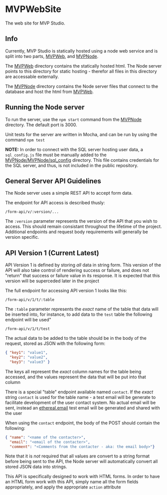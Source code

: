 # MVPWebSite
The web site for MVP Studio. 

## Info
Currently, MVP Studio is statically hosted using a node web service and is split into two parts, [MVPWeb](MVPWeb), and [MVPNode](MVPNode/MVPNode).

The [MVPWeb](MVPWeb) directory contains the statically hosted html. The Node server points to this directory for static hosting - therefor all files in this directory are accessable externally.

The [MVPNode](MVPNode/MVPNode) directory contains the Node server files that connect to the database and host the html from [MVPWeb](MVPWeb).

## Running the Node server
To run the server, use the `npm start` command from the [MVPNode](MVPNode/MVPNode) directory. The default port is 3000.

Unit tests for the server are written in Mocha, and can be run by using the command `npm test`

**NOTE:** In order to connect with the SQL server hosting user data, a `sql_config.js` file must be manually added to the [MVPNode/MVPNode/sql_config](MVPNode/MVPNode/sql_config) directory. This file contains credentials for the SQL server, and thus, is not included in the public repository.

## General Server API Guidelines
The Node server uses a simple REST API to accept form data.

The endpoint for API access is described thusly:
```
/form-api/v/:version/...
```
The `:version` parameter represents the version of the API that you wish to access. This should remain consistant throughout the lifetime of the project. Additional endpoints and request body requirements will generally be version specific.

## API Version 1 (Current Latest)
API Version 1 is defined by storing *all* data in string form. This version of the API will also take control of rendering success or failure, and does not "return" that success or failure value in its response. It is expected that this version will be superceded later in the project

The full endpoint for accessing API version 1 looks like this:
```
/form-api/v/1/t/:table
```
The `:table` parameter represents the *exact* name of the table that data will be inserted into, for instance, to add data to the `test` table the following endpoint will be used"
```
/form-api/v/1/t/test
```
The actual data to be added to the table should be in the body of the request, stored as JSON with the following form:
```JSON
{ "key1": "value1",
  "key2": "value2",
  "key3": "value3" }
```
The keys all represent the *exact* column names for the table being accessed, and the values represent the data that will be put into that column

There is a special "table" endpoint available named `contact`. If the _exact_ string `contact` is used for the table name - a test email will be generate to facilitate development of the user contact system. No actual email will be sent, instead an [ethereal.email](https://ethereal.email/) test email will be generated and shared with the user

When using the `contact` endpoint, the body of the POST should contain the following:
```JSON
{ "name": "<name of the contacter>",
  "email": "<email of the contacter>",
  "comment": "<Comments from the contacter - aka: the email body>"}
```

Note that it is *not* required that all values are convert to a string format before being sent to the API, the Node server will automatically convert all stored JSON data into strings.

This API is specifically designed to work with HTML forms. In order to have an HTML form work with this API, simply name all the form fields appropriately, and apply the appropriate `action` attribute
